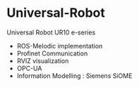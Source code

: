 # Universal-Robot
Universal Robot UR10 e-series

+ ROS-Melodic implementation
+ Profinet Communication
+ RVIZ visualization
+ OPC-UA 
+ Information Modelling : Siemens SiOME 
